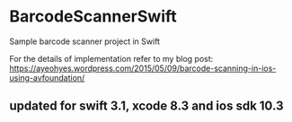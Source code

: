 # BarcodeScannerSwift
Sample barcode scanner project in Swift

For the details of implementation refer to my blog post:
https://ayeohyes.wordpress.com/2015/05/09/barcode-scanning-in-ios-using-avfoundation/

## updated for swift 3.1, xcode 8.3 and ios sdk 10.3